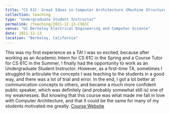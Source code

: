 ```yaml
---
title: "CS 61C: Great Ideas in Computer Architecture (Machine Structures)"
collection: teaching
type: "Undergraduate Student Instructor"
permalink: /teaching/2021-12-13-CS61C
venue: "UC Berkeley Electrical Engineering and Computer Science"
date: 2021-12-13
location: "Berkeley, California"
---
```


This was my first experience as a TA! I was so excited, because after working as an Academic Intern for CS 61C in the Spring and a Course Tutor for CS 61C in the Summer, I finally had the opportunity to work as an Undergraduate Student Instructor. However, as a first-time TA, sometimes I struggled to articulate the concepts I was teaching to the students in a good way, and there was a lot of trial and error. In the end, I got a lot better at communication concepts to others, and became a much more confident public speaker, which was definitely (and probably somewhat still is) one of my weaknesses. But knowing that this course was what made me fall in love with Computer Architecture, and that it could be the same for many of my students motivated me greatly.
[Course Website](https://inst.eecs.berkeley.edu/~cs61c/fa21/)
